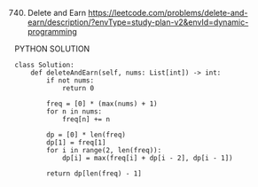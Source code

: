 740. Delete and Earn
https://leetcode.com/problems/delete-and-earn/description/?envType=study-plan-v2&envId=dynamic-programming

PYTHON SOLUTION

```
class Solution:
    def deleteAndEarn(self, nums: List[int]) -> int:
        if not nums:
            return 0

        freq = [0] * (max(nums) + 1)
        for n in nums:
            freq[n] += n

        dp = [0] * len(freq)
        dp[1] = freq[1]
        for i in range(2, len(freq)):
            dp[i] = max(freq[i] + dp[i - 2], dp[i - 1])

        return dp[len(freq) - 1]
```
